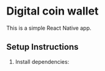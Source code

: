 # Digital coin wallet
This is a simple React Native app.

## Setup Instructions

1. Install dependencies: